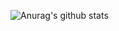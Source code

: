 ![Anurag's github stats](https://github-readme-stats.vercel.app/api?username=doubelright&show_icons=true)

